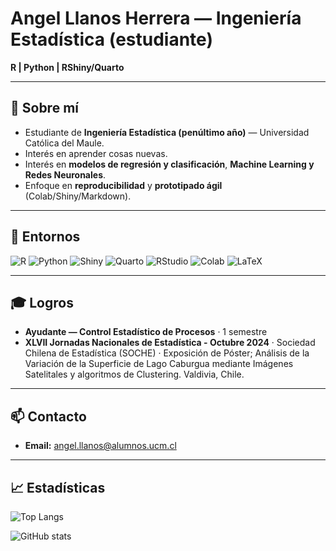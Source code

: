 # Angel Llanos Herrera — Ingeniería Estadística (estudiante)

**R | Python | RShiny/Quarto**

---

## 👋 Sobre mí

- Estudiante de **Ingeniería Estadística (penúltimo año)** — Universidad Católica del Maule.
- Interés en aprender cosas nuevas. 
- Interés en **modelos de regresión y clasificación**, **Machine Learning y Redes Neuronales**.
- Enfoque en **reproducibilidad** y **prototipado ágil** (Colab/Shiny/Markdown).

---

## 🧰 Entornos

![R](https://img.shields.io/badge/R-276DC3?logo=r&logoColor=white)
![Python](https://img.shields.io/badge/Python-3776AB?logo=python&logoColor=white)
![Shiny](https://img.shields.io/badge/Shiny-000000?logo=r&logoColor=white)
![Quarto](https://img.shields.io/badge/Quarto-2D2D2D?logo=quarto&logoColor=white)
![RStudio](https://img.shields.io/badge/RStudio-75AADB?logo=rstudio&logoColor=white)
![Colab](https://img.shields.io/badge/Colab-F9AB00?logo=googlecolab&logoColor=black)
![LaTeX](https://img.shields.io/badge/LaTeX-008080?logo=latex&logoColor=white)

---

## 🎓 Logros

- **Ayudante — Control Estadístico de Procesos** · 1 semestre
- **XLVII Jornadas Nacionales de Estadística - Octubre 2024** · Sociedad Chilena de Estadística (SOCHE) · Exposición de Póster; Análisis de la Variación de la Superficie de Lago Caburgua mediante Imágenes Satelitales y algoritmos de Clustering. Valdivia, Chile.
---

## 📫 Contacto

- **Email:** angel.llanos@alumnos.ucm.cl

---

## 📈 Estadísticas

![Top Langs](https://github-readme-stats.vercel.app/api/top-langs/?username=AngelTLH&layout=compact&langs_count=6&hide=jupyter%20notebook,html,css&theme=tokyonight&cache_seconds=21600&v=2 "Lenguajes más usados")

![GitHub stats](https://github-readme-stats.vercel.app/api?username=AngelTLH&show_icons=true&theme=tokyonight&include_all_commits=true&count_private=true&cache_seconds=21600&v=2 "Estadísticas generales")
